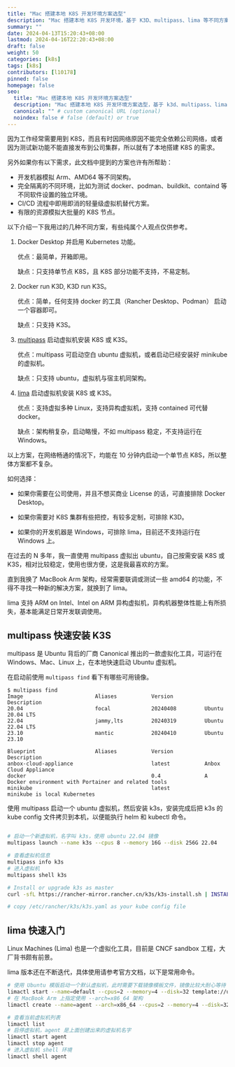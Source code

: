```yaml
---
title: "Mac 搭建本地 K8S 开发环境方案选型"
description: "Mac 搭建本地 K8S 开发环境，基于 K3D、multipass、lima 等不同方案介绍对比"
summary: ""
date: 2024-04-13T15:20:43+08:00
lastmod: 2024-04-16T22:20:43+08:00
draft: false
weight: 50
categories: [k8s]
tags: [k8s]
contributors: [l10178]
pinned: false
homepage: false
seo:
  title: "Mac 搭建本地 K8S 开发环境方案选型"
  description: "Mac 搭建本地 K8S 开发环境方案选型，基于 k3d、multipass、lima 等不同方案介绍对比"
  canonical: "" # custom canonical URL (optional)
  noindex: false # false (default) or true
---
```


因为工作经常需要用到 K8S，而且有时因网络原因不能完全依赖公司网络，或者因为测试新功能不能直接发布到公司集群，所以就有了本地搭建 K8S 的需求。

另外如果你有以下需求，此文档中提到的方案也许有所帮助：

- 开发机器模拟 Arm、AMD64 等不同架构。
- 完全隔离的不同环境，比如为测试 docker、podman、buildkit、containd 等不同软件设置的独立环境。
- CI/CD 流程中即用即消的轻量级虚拟机替代方案。
- 有限的资源模拟大批量的 K8S 节点。

以下介绍一下我用过的几种不同方案，有些纯属个人观点仅供参考。

1. Docker Desktop 并启用 Kubernetes 功能。

    优点：最简单，开箱即用。

    缺点：只支持单节点 K8S，且 K8S 部分功能不支持，不易定制。
  
2. Docker run K3D, K3D run K3S。

    优点：简单，任何支持 docker 的工具（Rancher Desktop、Podman） 启动一个容器即可。

    缺点：只支持 K3S。

3. [multipass][] 启动虚拟机安装 K8S 或 K3S。

    优点：multipass 可启动空白 ubuntu 虚拟机，或者启动已经安装好 minikube 的虚拟机。

    缺点：只支持 ubuntu，虚拟机与宿主机同架构。
  
4. [lima][] 启动虚拟机安装 K8S 或 K3S。

    优点：支持虚拟多种 Linux，支持异构虚拟机，支持 contained 可代替 docker。

    缺点：架构稍复杂，启动略慢，不如 multipass 稳定，不支持运行在 Windows。

以上方案，在网络畅通的情况下，均能在 10 分钟内启动一个单节点 K8S，所以整体方案都不复杂。

如何选择：

- 如果你需要在公司使用，并且不想买商业 License 的话，可直接排除 Docker Desktop。

- 如果你需要对 K8S 集群有些把控，有较多定制，可排除 K3D。

- 如果你的开发机器是 Windows，可排除 lima，目前还不支持运行在 Windows 上。

在过去的 N 多年，我一直使用 multipass 虚拟出 ubuntu，自己按需安装 K8S 或 K3S，相对比较稳定，使用也很方便，这是我最喜欢的方案。

直到我换了 MacBook Arm 架构，经常需要联调或测试一些 amd64 的功能，不得不寻找一种新的解决方案，就换到了 lima。

lima 支持 ARM on Intel、Intel on ARM 异构虚拟机，异构机器整体性能上有所损失，基本能满足日常开发联调使用。

## multipass 快速安装 K3S

multipass 是 Ubuntu 背后的厂商 Canonical 推出的一款虚拟化工具，可运行在 Windows、Mac、Linux 上，在本地快速启动 Ubuntu 虚拟机。

在启动前使用 `multipass find` 看下有哪些可用镜像。

```console
$ multipass find
Image                       Aliases           Version          Description
20.04                       focal             20240408         Ubuntu 20.04 LTS
22.04                       jammy,lts         20240319         Ubuntu 22.04 LTS
23.10                       mantic            20240410         Ubuntu 23.10

Blueprint                   Aliases           Version          Description
anbox-cloud-appliance                         latest           Anbox Cloud Appliance
docker                                        0.4              A Docker environment with Portainer and related tools
minikube                                      latest           minikube is local Kubernetes
```

使用 multipass 启动一个 ubuntu 虚拟机，然后安装 k3s，安装完成后把 k3s 的 kube config 文件拷贝到本机，以便能执行 helm 和 kubectl 命令。

```bash

# 启动一个新虚拟机，名字叫 k3s，使用 ubuntu 22.04 镜像
multipass launch --name k3s --cpus 8 --memory 16G --disk 256G 22.04

# 查看虚拟机信息
multipass info k3s
# 进入虚拟机
multipass shell k3s

# Install or upgrade k3s as master
curl -sfL https://rancher-mirror.rancher.cn/k3s/k3s-install.sh | INSTALL_K3S_MIRROR=cn K3S_KUBECONFIG_MODE=600 INSTALL_K3S_CHANNEL=latest sh -

# copy /etc/rancher/k3s/k3s.yaml as your kube config file

```

## lima 快速入门

Linux Machines (Lima) 也是一个虚拟化工具，目前是 CNCF sandbox 工程，大厂背书颇有前景。

lima 版本还在不断迭代，具体使用请参考官方文档，以下是常用命令。

```bash
# 使用 Ubuntu 模版启动一个默认虚拟机，此时需要下载镜像模板文件，镜像比较大耐心等待
limactl start --name=default --cpus=2 --memory=4 --disk=32 template://ubuntu
# 在 MacBook Arm 上指定使用 --arch=x86_64 架构
limactl create --name=agent --arch=x86_64 --cpus=2 --memory=4 --disk=32 template://ubuntu

# 查看当前虚拟机列表
limactl list
# 启停虚拟机，agent 是上面创建出来的虚拟机名字
limactl start agent
limactl stop agent
# 进入虚拟机 shell 环境
limactl shell agent

```

[multipass]: https://multipass.run/
[lima]: https://lima-vm.io/

